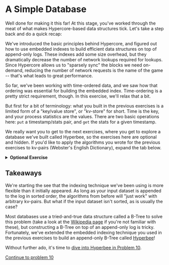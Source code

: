 # A Simple Database

Well done for making it this far! At this stage, you've worked through the meat of what makes Hypercore-based data structures tick. Let's take a step back and do a quick recap:

We've introduced the basic principles behind Hypercore, and figured out how to use embedded indexes to build efficient data structures on top of append-only logs. These indexes add some size overhead, but they dramatically decrease the number of network lookups required for lookups. Since Hypercore allows us to "sparsely sync" the blocks we need on-demand, reducing the number of network requests is the name of the game -- that's what leads to great performance.

So far, we've been working with time-ordered data, and we saw how that ordering was essential for building the embedded index. Time-ordering is a pretty strict requirement, though. In this exercise, we'll relax that a bit.

But first for a bit of terminology: what you built in the previous exercises is a limited form of a "key/value store", or "kv-store" for short. Time is the key, and your process statistics are the values. There are two basic operations here: `put` a timestamp/stats pair, and `get` the stats for a given timestamp.

We really want you to get to the next exercises, where you get to explore a database we've built called Hyperbee, so the exercises here are optional and hidden. If you'd like to apply the algorithms you wrote for the previous exercises to kv-pairs (Webster's English Dictionary), expand the tab below.

<details>
  <summary><b>Optional Exercise</b></summary>

Enough with time. Let's extend the embedded indexing system from the previous exercises to work with arbitrary kv-pairs.

First, make a copy of your code from Exercises 7/8.

Next install the NPM module `websters-english-dictionary`. It exports a function called `kvPairs()` which you can use to get an array of Objects of the form:
```js
[
  { key: 'some-word', value: 'The word\'s definition' },
  ...
]
```

Because your indexing system assumes the entries are appended in sorted-order, we're going to have to pre-sort the list of kv-pairs before appending them to our Hypercore. You can do this with the following code snippet:
```js
// Will sort the kv-pairs in-place.
const { kvPairs } = require('websters-english-dictionary')

function sortedDictionaryPairs () {
  const pairs = kvPairs()
  pairs.sort((a, b) => {
    if (a.key < b.key) return -1
    if (a.key > b.key) return 1
    return 0
  })
  return pairs
}
```

Now you'll want to modify the code from Exercise 7 to work with kv-pairs (with String keys) instead of timestamps/stats. Once you've finished that, try inserting a subset of the dictionary (the examples below assume you inserted the first 10k words), and find the closest definitions to the following keys:
1. `aa' (should be 'aam')
2. 'bi' (should be 'bi')
3. 'buf' (should be 'bipectinated')
3. 'aile' (should be 'aileron')

*Note: You shouldn't have to make very many code changes to support kv-pairs! It boils down to replacing references to `timestamp` with references to `key`.*

Try `console.log`ing the indexes as you insert them, to get a better sense of how it's working!
</details>

## Takeaways

We're starting the see that the indexing technique we've been using is more flexible than it initially appeared. As long as your input dataset is appended to the log in sorted order, the algorithms from before will "just work" with arbitrary kv-pairs. But what if the input dataset isn't sorted, as is usually the case?

Most databases use a tried-and-true data structure called a B-Tree to solve this problem (take a look at the [Wikipedia page](https://en.wikipedia.org/wiki/B-tree) if you're not familiar with these), but constructing a B-Tree on top of an append-only log is tricky. Fortunately, we've extended the embedded indexing technique you used in the previous exercises to build an append-only B-Tree called [Hyperbee](https://github.com/mafintosh/hyperbee)!

Without further ado, it's time to [dive into Hyperbee in Problem 10](10.md).

[Continue to problem 10](10.md)
